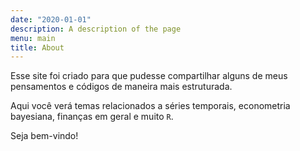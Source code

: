 ```yaml
---
date: "2020-01-01"
description: A description of the page
menu: main
title: About
---
```


Esse site foi criado para que pudesse compartilhar alguns de meus pensamentos e códigos de maneira mais estruturada. 

Aqui você verá temas relacionados a séries temporais, econometria bayesiana, finanças em geral e muito `R`.

Seja bem-vindo!